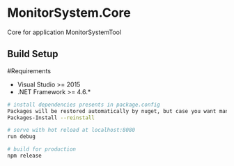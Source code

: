 # MonitorSystem.Core
Core for application MonitorSystemTool

## Build Setup

#Requirements
* Visual Studio >= 2015
* .NET Framework >= 4.6.*

``` bash
# install dependencies presents in package.config
Packages will be restored automatically by nuget, but case you want mannually run:
Packages-Install --reinstall

# serve with hot reload at localhost:8080
run debug

# build for production
npm release
```

